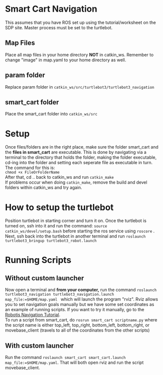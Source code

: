 # Smart Cart Navigation
This assumes that you have ROS set up using the tutorial/worksheet on the SDP site. Master process must be set to the turtlebot.
## Map Files
Place all map files in your home directory **NOT** in catkin_ws.
Remember to change "image" in map.yaml to your home directory as well.

## param folder
Replace param folder in `catkin_ws/src/turtlebot3/turtlebot3_navigation`

## smart_cart folder
Place the smart_cart folder into `catkin_ws/src`

# Setup
Once files/folders are in the right place, make sure the folder smart_cart and the **files in smart_cart** are executable. This is done by navigating via a terminal to the directory that holds the folder, making the folder executable, cd-ing into the folder and setting each seperate file as executable in turn. The command for this is:  
```chmod +x FileOrFolderName```  
After that, cd .. back to catkin_ws and run `catkin_make`  
If problems occur when doing `catkin_make`, remove the build and devel folders within catkin_ws and try again.

# How to setup the turtlebot
Position turtlebot in starting corner and turn it on. Once the turtlebot is turned on, ssh into it and run the command: `source catkin_ws/devel/setup.bash` before starting the ros service using `roscore` .   
Next, ssh back into the turtlebot in another terminal and run `roslaunch turtlebot3_bringup turtlebot3_robot.launch`

# Running Scripts
## Without custom launcher 
Now open a terminal and **from your computer,** run the command `roslaunch turtlebot3_navigation turtlebot3_navigation.launch map_file:=$HOME/map.yaml
` which will launch the program "rviz". Rviz allows you to set navigation goals manually but we have some set coordinates as an example of running scripts. If you want to try it manually, go to the [Robotis Navigation Tutorial](https://emanual.robotis.com/docs/en/platform/turtlebot3/navigation/#navigation).  
To run a script from smart_cart, do `rosrun smart_cart scriptname.py` where the script name is either top_left, top_right, bottom_left, bottom_right, or movebase_client (travels to all of the coordinates from the other scripts)  
 ## With custom launcher
 Run the command `roslaunch smart_cart smart_cart.launch map_file:=$HOME/map.yaml`. That will both open rviz and run the script movebase_client.
